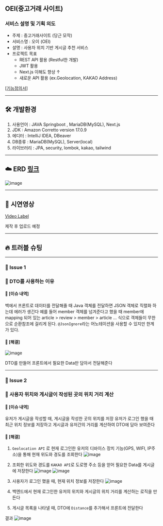 ## OEI(중고거래 사이트)

### 서비스 설명 및 기획 의도

- 주제 : 중고거래사이트 (당근 모작)
- 서비스명 : 오이 (OEI)
- 설명 : 사용자 위치 기반 게시글 추천 서비스
- 프로젝트 목표
    - REST API 활용 (Restful한 개발)
    - JWT 활용
    - Next.js 이해도 향상 ↑
    - 새로운 API 활용 (ex.Geolocation, KAKAO Address)


[[기능정의서]([https://velog.io/@asdf4321/%EC%A4%91%EA%B0%84-2%EC%B0%A8-%ED%94%84%EB%A1%9C%EC%A0%9D%ED%8A%B8-%EC%9D%B4%EC%BB%A4%EB%A8%B8%EC%8A%A4%EC%87%BC%ED%95%91%EB%AA%B0-%EA%B8%B0%EB%8A%A5%EC%A0%95%EC%9D%98](https://velog.io/@asdf4321/%EC%A4%91%EA%B0%84-3%EC%B0%A8-%ED%94%84%EB%A1%9C%EC%A0%9D%ED%8A%B8-%EB%8C%80%EC%97%AC%EC%A4%91%EA%B0%9C-%EC%9B%B9-%EC%84%9C%EB%B9%84%EC%8A%A4-%EA%B8%B0%EB%8A%A5%EC%A0%95%EC%9D%98))]

---

## 🛠 개발환경

1. 사용언어 : JAVA Springboot , MariaDB(MySQL), Next.js
2. JDK : Amazon Corretto version 17.0.9
3. 에디터 : IntelliJ IDEA, DBeaver
4. DB종류 : MariaDB(MySQL), Server(local)
5. 라이브러리 : JPA, security, lombok, kakao, tailwind


---

## ☁️ ERD [링크]([https://dbdiagram.io/d/%EC%9D%B4%EC%BB%A4%EB%A8%B8%EC%8A%A4-DB-%EC%8A%A4%EC%BC%80%EC%B9%98-65cc60a5ac844320ae196fd9](https://dbdiagram.io/d/3rdProj_OEI-6610ad2203593b6b61520ec2))

![image](https://github.com/DooHwanKim92/3rdProj_OEI/assets/144447216/5949d05d-bfea-4113-80f8-846bd2115a4c)


---

## 👀 시연영상

[Video Label](https://youtu.be/Qow8tkjBIzc?si=bQgw3TtCKC7Dvp8O)

제작 후 업로드 예정

---

## 🔥 트러블 슈팅

---

### 🚨 Issue 1
### 🚧 DTO를 사용하는 이유


#### 💭 [이슈 내역]

백에서 프론트로 데이터를 전달해줄 때 Java 객체를 전달하면 JSON 객체로 직렬화 하는데 에러가 생긴다
예를 들어 member 객체를 넘겨준다고 했을 때 member에 mapping 되어 있는 article > review > member > article ... 식으로 
객체들이 무한으로 순환참조에 걸리게 된다. `@JsonIgnore`라는 어노테이션을 사용할 수 있지만 한계가 있다.


#### 🚥 [해결]

![image](![image](https://github.com/DooHwanKim92/3rdProj_OEI/assets/144447216/116bc038-ce72-4adf-9c5a-803ac93cb7df)
)

DTO를 만들어 프론트에서 필요한 Data만 담아서 전달해준다

---

### 🚨 Issue 2
### 🚧 사용자 위치와 게시글이 작성된 곳의 위치 거리 계산

#### 💭 [이슈 내역]

유저가 게시글을 작성할 때, 게시글을 작성한 곳의 위치를 저장
유저가 로그인 했을 때 최근 위치 정보를 저장하고 게시글과 유저간의 거리를 계산하여 DTO에 담아 보여준다

#### 🚥 [해결]

1. `Geolocation API` 로 현재 로그인한 유저의 디바이스 장치 기능(GPS, WIFI, IP주소)을 통해 현재 위도와 경도를 조회한다
![image](https://github.com/DooHwanKim92/3rdProj_OEI/assets/144447216/2df629ef-2de1-4b8c-b54a-b55864d18234)

2. 조회한 위도와 경도를 `KAKAO API`로 도로명 주소 등을 얻어 필요한 Data를 게시글에 저장한다
![image](https://github.com/DooHwanKim92/3rdProj_OEI/assets/144447216/a521f298-094c-4359-a955-56a8dc3fa074)
![image](https://github.com/DooHwanKim92/3rdProj_OEI/assets/144447216/12abd152-4e00-4fec-81bd-5e98ad6a9f75)

3. 사용자가 로그인 했을 때, 현재 위치 정보를 저장한다
![image](https://github.com/DooHwanKim92/3rdProj_OEI/assets/144447216/d4a27e44-af00-4e2e-a9c2-d55f84bb6164)

4. 백엔드에서 현재 로그인한 유저의 위치와 게시글의 위치 거리를 계산하는 로직을 만든다
  
5. 게시글 목록을 나타낼 때, DTO에 `Distance`를 추가해서 프론트에 전달한다

결과
![image](https://github.com/DooHwanKim92/3rdProj_OEI/assets/144447216/db8bf3a0-1598-4c5a-88b6-3639ee4cf160)
